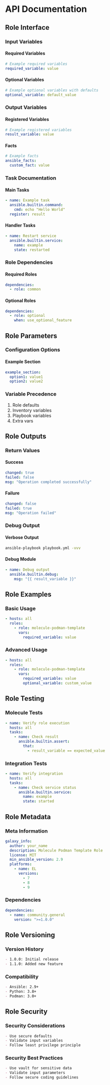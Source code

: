 # API Documentation

## Role Interface

### Input Variables

#### Required Variables
```yaml
# Example required variables
required_variable: value
```

#### Optional Variables
```yaml
# Example optional variables with defaults
optional_variable: default_value
```

### Output Variables

#### Registered Variables
```yaml
# Example registered variables
result_variable: value
```

#### Facts
```yaml
# Example facts
ansible_facts:
  custom_fact: value
```

### Task Documentation

#### Main Tasks
```yaml
- name: Example task
  ansible.builtin.command:
    cmd: echo "Hello World"
  register: result
```

#### Handler Tasks
```yaml
- name: Restart service
  ansible.builtin.service:
    name: example
    state: restarted
```

### Role Dependencies

#### Required Roles
```yaml
dependencies:
  - role: common
```

#### Optional Roles
```yaml
dependencies:
  - role: optional
    when: use_optional_feature
```

## Role Parameters

### Configuration Options

#### Example Section
```yaml
example_section:
  option1: value1
  option2: value2
```

### Variable Precedence
1. Role defaults
2. Inventory variables
3. Playbook variables
4. Extra vars

## Role Outputs

### Return Values

#### Success
```yaml
changed: true
failed: false
msg: "Operation completed successfully"
```

#### Failure
```yaml
changed: false
failed: true
msg: "Operation failed"
```

### Debug Output

#### Verbose Output
```bash
ansible-playbook playbook.yml -vvv
```

#### Debug Module
```yaml
- name: Debug output
  ansible.builtin.debug:
    msg: "{{ result_variable }}"
```

## Role Examples

### Basic Usage
```yaml
- hosts: all
  roles:
    - role: molecule-podman-template
      vars:
        required_variable: value
```

### Advanced Usage
```yaml
- hosts: all
  roles:
    - role: molecule-podman-template
      vars:
        required_variable: value
        optional_variable: custom_value
```

## Role Testing

### Molecule Tests
```yaml
- name: Verify role execution
  hosts: all
  tasks:
    - name: Check result
      ansible.builtin.assert:
        that:
          - result_variable == expected_value
```

### Integration Tests
```yaml
- name: Verify integration
  hosts: all
  tasks:
    - name: Check service status
      ansible.builtin.service:
        name: example
        state: started
```

## Role Metadata

### Meta Information
```yaml
galaxy_info:
  author: your_name
  description: Molecule Podman Template Role
  license: MIT
  min_ansible_version: 2.9
  platforms:
    - name: EL
      versions:
        - 7
        - 8
        - 9
```

### Dependencies
```yaml
dependencies:
  - name: community.general
    version: ">=1.0.0"
```

## Role Versioning

### Version History
```markdown
- 1.0.0: Initial release
- 1.1.0: Added new feature
```

### Compatibility
```markdown
- Ansible: 2.9+
- Python: 3.8+
- Podman: 3.0+
```

## Role Security

### Security Considerations
```markdown
- Use secure defaults
- Validate input variables
- Follow least privilege principle
```

### Security Best Practices
```markdown
- Use vault for sensitive data
- Validate input parameters
- Follow secure coding guidelines
